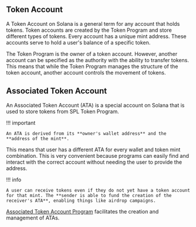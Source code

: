 ## Token Account

A Token Account on Solana is a general term for any account that holds tokens. Token accounts are created by the Token Program and store different types of tokens. Every account has a unique mint address. These accounts serve to hold a user's balance of a specific token.

The Token Program is the owner of a token account. However, another account can be specified as the authority with the ability to transfer tokens. This means that while the Token Program manages the structure of the token account, another account controls the movement of tokens.

## Associated Token Account

An Associated Token Account (ATA) is a special account on Solana that is used to store tokens from SPL Token Program.

!!! important

    An ATA is derived from its **owner's wallet address** and the **address of the mint**.

This means that user has a different ATA for every wallet and token mint combination. This is very convenient because programs can easily find and interact with the correct account without needing the user to provide the address.

!!! info

    A user can receive tokens even if they do not yet have a token account for that mint. The **sender is able to fund the creation of the receiver's ATA**, enabling things like airdrop campaigns.

[Associated Token Account Program](https://spl.solana.com/associated-token-account) facilitates the creation and management of ATAs.
